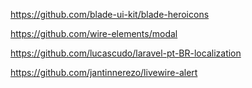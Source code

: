 https://github.com/blade-ui-kit/blade-heroicons

https://github.com/wire-elements/modal

https://github.com/lucascudo/laravel-pt-BR-localization

https://github.com/jantinnerezo/livewire-alert
